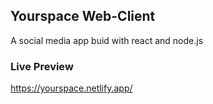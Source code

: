 

## Yourspace Web-Client
A social media app buid with react and node.js

### Live Preview
https://yourspace.netlify.app/


